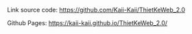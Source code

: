 Link source code: https://github.com/Kaii-Kaii/ThietKeWeb_2.0

Github Pages: https://kaii-kaii.github.io/ThietKeWeb_2.0/

